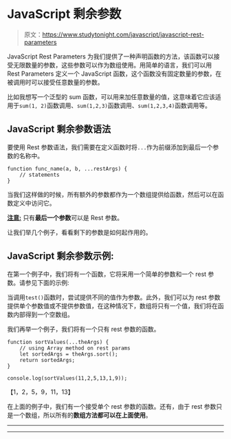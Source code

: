 # JavaScript 剩余参数

> 原文：<https://www.studytonight.com/javascript/javascript-rest-parameters>

JavaScript Rest Parameters 为我们提供了一种声明函数的方法，该函数可以接受无限数量的参数，这些参数可以作为数组使用。用简单的语言，我们可以用 Rest Parameters 定义一个 JavaScript 函数，这个函数没有固定数量的参数，在被调用时可以接受任意数量的参数。

比如我想写一个泛型的 sum 函数，可以用来加任意数量的值，这意味着它应该适用于`sum(1, 2)`函数调用、`sum(1,2,3)`函数调用、`sum(1,2,3,4)`函数调用等。

## JavaScript 剩余参数语法

要使用 Rest 参数语法，我们需要在定义函数时将`...`作为前缀添加到最后一个参数的名称中。

```
function func_name(a, b, ...restArgs) {
    // statements
}
```

当我们这样做的时候，所有额外的参数都作为一个数组提供给函数，然后可以在函数定义中访问它。

<u>**注意:**</u> 只有**最后一个参数**可以是 Rest 参数。

让我们举几个例子，看看剩下的参数是如何起作用的。

## JavaScript 剩余参数示例:

在第一个例子中，我们将有一个函数，它将采用一个简单的参数和一个 rest 参数。请参见下面的示例:

当调用`test()`函数时，尝试提供不同的值作为参数。此外，我们可以为 rest 参数提供单个参数值或不提供参数值，在这种情况下，数组将只有一个值，我们将在函数内部得到一个空数组。

我们再举一个例子，我们将有一个只有 rest 参数的函数。

```
function sortValues(...theArgs) {
    // using Array method on rest params
    let sortedArgs = theArgs.sort();
    return sortedArgs;
}

console.log(sortValues(11,2,5,13,1,9));
```

【1，2，5，9，11，13】

在上面的例子中，我们有一个接受单个 rest 参数的函数。还有，由于 rest 参数只是一个数组，所以所有的**数组方法都可以在上面使用**。

* * *

* * *